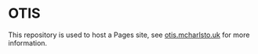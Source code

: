 # OTIS

This repository is used to host a Pages site, see [otis.mcharlsto.uk](otis.mcharlsto.uk) for more information.
